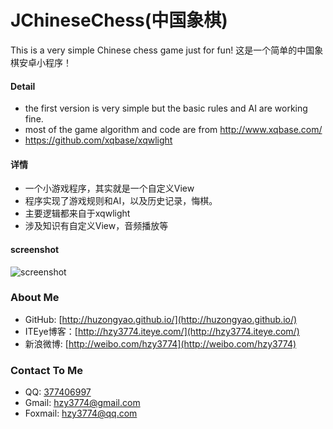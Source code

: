 # JChineseChess(中国象棋)
This is a very simple Chinese chess game just for fun!
这是一个简单的中国象棋安卓小程序！

#### Detail
* the first version is very simple but the basic rules and AI are working fine.
* most of the game algorithm and code are from http://www.xqbase.com/
* https://github.com/xqbase/xqwlight

#### 详情
* 一个小游戏程序，其实就是一个自定义View
* 程序实现了游戏规则和AI，以及历史记录，悔棋。
* 主要逻辑都来自于xqwlight
* 涉及知识有自定义View，音频播放等

#### screenshot
![screenshot](https://github.com/huzongyao/JChineseChess/blob/master/misc/screen.gif?raw=true)

### About Me
 * GitHub: [http://huzongyao.github.io/](http://huzongyao.github.io/)
 * ITEye博客：[http://hzy3774.iteye.com/](http://hzy3774.iteye.com/)
 * 新浪微博: [http://weibo.com/hzy3774](http://weibo.com/hzy3774)

### Contact To Me
 * QQ: [377406997](http://wpa.qq.com/msgrd?v=3&uin=377406997&site=qq&menu=yes)
 * Gmail: [hzy3774@gmail.com](mailto:hzy3774@gmail.com)
 * Foxmail: [hzy3774@qq.com](mailto:hzy3774@qq.com)